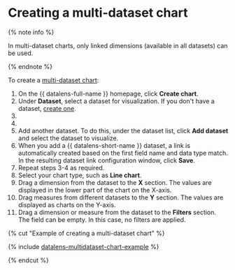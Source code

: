 # Creating a multi-dataset chart

{% note info %}

In multi-dataset charts, only linked dimensions (available in all datasets) can be used.

{% endnote %}

To create a [multi-dataset chart](../../concepts/chart/index.md#multi-dataset-charts):
1. On the {{ datalens-full-name }} homepage, click **Create chart**.
1. Under **Dataset**, select a dataset for visualization. If you don't have a dataset, [create one](../dataset/create.md).
1. 
1. 
1. Add another dataset. To do this, under the dataset list, click **Add dataset** and select the dataset to visualize.
1. When you add a {{ datalens-short-name }} dataset, a link is automatically created based on the first field name and data type match. In the resulting dataset link configuration window, click **Save**.
1. Repeat steps 3-4 as required.
1. Select your chart type, such as **Line chart**.
1. Drag a dimension from the dataset to the **X** section. The values are displayed in the lower part of the chart on the X-axis.
1. Drag measures from different datasets to the **Y** section. The values are displayed as charts on the Y-axis.
1. Drag a dimension or measure from the dataset to the **Filters** section. The field can be empty. In this case, no filters are applied.


{% cut "Example of creating a multi-dataset chart" %}


{% include [datalens-multidataset-chart-example](../../../_includes/datalens/datalens-multidataset-chart-example.md) %}

{% endcut %}

